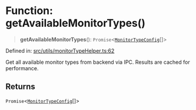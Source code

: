 # Function: getAvailableMonitorTypes()

> **getAvailableMonitorTypes**(): `Promise`\<[`MonitorTypeConfig`](../interfaces/MonitorTypeConfig.md)[]\>

Defined in: [src/utils/monitorTypeHelper.ts:62](https://github.com/Nick2bad4u/Uptime-Watcher/blob/2a45eeb1723f8f7089001af2c92aa07d82dfe7e4/src/utils/monitorTypeHelper.ts#L62)

Get all available monitor types from backend via IPC.
Results are cached for performance.

## Returns

`Promise`\<[`MonitorTypeConfig`](../interfaces/MonitorTypeConfig.md)[]\>
